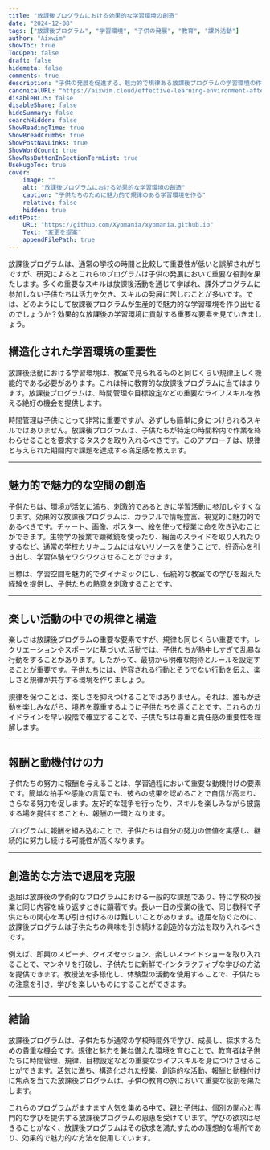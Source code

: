 ```yaml
---
title: "放課後プログラムにおける効果的な学習環境の創造"
date: "2024-12-08"
tags: ["放課後プログラム", "学習環境", "子供の発展", "教育", "課外活動"]
author: "Aixwim"
showToc: true
TocOpen: false
draft: false
hidemeta: false
comments: true
description: "子供の発展を促進する、魅力的で規律ある放課後プログラムの学習環境の作り方を学びましょう。"
canonicalURL: "https://aixwim.cloud/effective-learning-environment-after-school"
disableHLJS: false
disableShare: false
hideSummary: false
searchHidden: false
ShowReadingTime: true
ShowBreadCrumbs: true
ShowPostNavLinks: true
ShowWordCount: true
ShowRssButtonInSectionTermList: true
UseHugoToc: true
cover:
    image: ""
    alt: "放課後プログラムにおける効果的な学習環境の創造"
    caption: "子供たちのために魅力的で規律のある学習環境を作る"
    relative: false
    hidden: true
editPost:
    URL: "https://github.com/Xyomania/xyomania.github.io"
    Text: "変更を提案"
    appendFilePath: true
---
```


放課後プログラムは、通常の学校の時間と比較して重要性が低いと誤解されがちですが、研究によるとこれらのプログラムは子供の発展において重要な役割を果たします。多くの重要なスキルは放課後活動を通じて学ばれ、課外プログラムに参加しない子供たちは活力を欠き、スキルの発展に苦しむことが多いです。では、どのようにして放課後プログラムが生産的で魅力的な学習環境を作り出せるのでしょうか？効果的な放課後の学習環境に貢献する重要な要素を見ていきましょう。

<!--more-->

## 構造化された学習環境の重要性

放課後活動における学習環境は、教室で見られるものと同じくらい規律正しく機能的である必要があります。これは特に教育的な放課後プログラムに当てはまります。放課後プログラムは、時間管理や目標設定などの重要なライフスキルを教える絶好の機会を提供します。

時間管理は子供にとって非常に重要ですが、必ずしも簡単に身につけられるスキルではありません。放課後プログラムは、子供たちが特定の時間枠内で作業を終わらせることを要求するタスクを取り入れるべきです。このアプローチは、規律と与えられた期間内で課題を達成する満足感を教えます。

---

## 魅力的で魅力的な空間の創造

子供たちは、環境が活気に満ち、刺激的であるときに学習活動に参加しやすくなります。効果的な放課後プログラムは、カラフルで情報豊富、視覚的に魅力的であるべきです。チャート、画像、ポスター、絵を使って授業に命を吹き込むことができます。生物学の授業で顕微鏡を使ったり、細菌のスライドを取り入れたりするなど、通常の学校カリキュラムにはないリソースを使うことで、好奇心を引き出し、学習体験をワクワクさせることができます。

目標は、学習空間を魅力的でダイナミックにし、伝統的な教室での学びを超えた経験を提供し、子供たちの熱意を刺激することです。

---

## 楽しい活動の中での規律と構造

楽しさは放課後プログラムの重要な要素ですが、規律も同じくらい重要です。レクリエーションやスポーツに基づいた活動では、子供たちが熱中しすぎて乱暴な行動をすることがあります。したがって、最初から明確な期待とルールを設定することが重要です。子供たちには、許容される行動とそうでない行動を伝え、楽しさと規律が共存する環境を作りましょう。

規律を保つことは、楽しさを抑えつけることではありません。それは、誰もが活動を楽しみながら、境界を尊重するように子供たちを導くことです。これらのガイドラインを早い段階で確立することで、子供たちは尊重と責任感の重要性を理解します。

---

## 報酬と動機付けの力

子供たちの努力に報酬を与えることは、学習過程において重要な動機付けの要素です。簡単な拍手や感謝の言葉でも、彼らの成果を認めることで自信が高まり、さらなる努力を促します。友好的な競争を行ったり、スキルを楽しみながら披露する場を提供することも、報酬の一環となります。

プログラムに報酬を組み込むことで、子供たちは自分の努力の価値を実感し、継続的に努力し続ける可能性が高くなります。

---

## 創造的な方法で退屈を克服

退屈は放課後の学術的なプログラムにおける一般的な課題であり、特に学校の授業と同じ内容を繰り返すときに顕著です。長い一日の授業の後で、同じ教科で子供たちの関心を再び引き付けるのは難しいことがあります。退屈を防ぐために、放課後プログラムは子供たちの興味を引き続ける創造的な方法を取り入れるべきです。

例えば、即興のスピーチ、クイズセッション、楽しいスライドショーを取り入れることで、マンネリを打破し、子供たちに新鮮でインタラクティブな学びの方法を提供できます。教授法を多様化し、体験型の活動を使用することで、子供たちの注意を引き、学びを楽しいものにすることができます。

---

## 結論

放課後プログラムは、子供たちが通常の学校時間外で学び、成長し、探求するための貴重な機会です。規律と魅力を兼ね備えた環境を育むことで、教育者は子供たちに時間管理、規律、目標設定などの重要なライフスキルを身につけさせることができます。活気に満ち、構造化された授業、創造的な活動、報酬と動機付けに焦点を当てた放課後プログラムは、子供の教育の旅において重要な役割を果たします。

これらのプログラムがますます人気を集める中で、親と子供は、個別の関心と専門的な学びを提供する放課後プログラムの恩恵を受けています。学びの欲求は尽きることがなく、放課後プログラムはその欲求を満たすための理想的な場所であり、効果的で魅力的な方法を使用しています。
